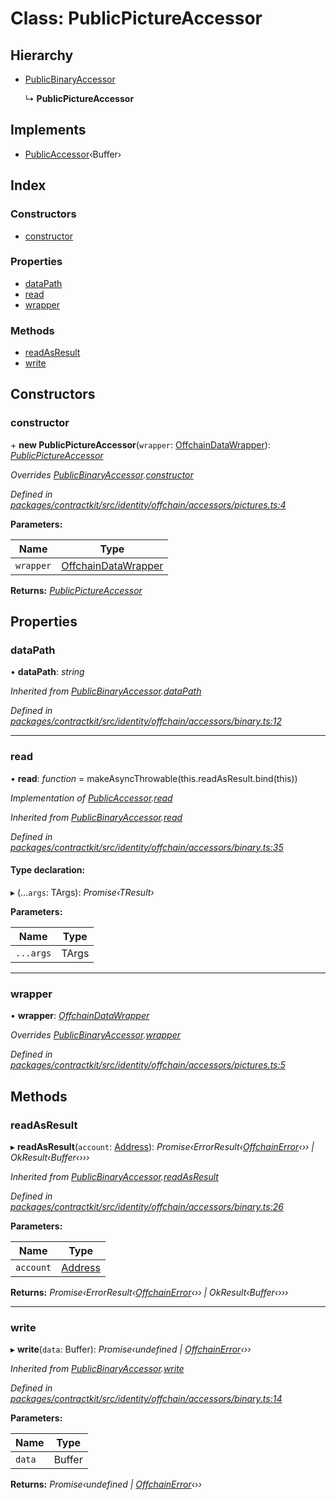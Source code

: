 # Class: PublicPictureAccessor

## Hierarchy

* [PublicBinaryAccessor](_contractkit_src_identity_offchain_accessors_binary_.publicbinaryaccessor.md)

  ↳ **PublicPictureAccessor**

## Implements

* [PublicAccessor](../interfaces/_contractkit_src_identity_offchain_accessors_interfaces_.publicaccessor.md)‹Buffer›

## Index

### Constructors

* [constructor](_contractkit_src_identity_offchain_accessors_pictures_.publicpictureaccessor.md#constructor)

### Properties

* [dataPath](_contractkit_src_identity_offchain_accessors_pictures_.publicpictureaccessor.md#datapath)
* [read](_contractkit_src_identity_offchain_accessors_pictures_.publicpictureaccessor.md#read)
* [wrapper](_contractkit_src_identity_offchain_accessors_pictures_.publicpictureaccessor.md#wrapper)

### Methods

* [readAsResult](_contractkit_src_identity_offchain_accessors_pictures_.publicpictureaccessor.md#readasresult)
* [write](_contractkit_src_identity_offchain_accessors_pictures_.publicpictureaccessor.md#write)

## Constructors

###  constructor

\+ **new PublicPictureAccessor**(`wrapper`: [OffchainDataWrapper](_contractkit_src_identity_offchain_data_wrapper_.offchaindatawrapper.md)): *[PublicPictureAccessor](_contractkit_src_identity_offchain_accessors_pictures_.publicpictureaccessor.md)*

*Overrides [PublicBinaryAccessor](_contractkit_src_identity_offchain_accessors_binary_.publicbinaryaccessor.md).[constructor](_contractkit_src_identity_offchain_accessors_binary_.publicbinaryaccessor.md#constructor)*

*Defined in [packages/contractkit/src/identity/offchain/accessors/pictures.ts:4](https://github.com/celo-org/celo-monorepo/blob/master/packages/contractkit/src/identity/offchain/accessors/pictures.ts#L4)*

**Parameters:**

Name | Type |
------ | ------ |
`wrapper` | [OffchainDataWrapper](_contractkit_src_identity_offchain_data_wrapper_.offchaindatawrapper.md) |

**Returns:** *[PublicPictureAccessor](_contractkit_src_identity_offchain_accessors_pictures_.publicpictureaccessor.md)*

## Properties

###  dataPath

• **dataPath**: *string*

*Inherited from [PublicBinaryAccessor](_contractkit_src_identity_offchain_accessors_binary_.publicbinaryaccessor.md).[dataPath](_contractkit_src_identity_offchain_accessors_binary_.publicbinaryaccessor.md#datapath)*

*Defined in [packages/contractkit/src/identity/offchain/accessors/binary.ts:12](https://github.com/celo-org/celo-monorepo/blob/master/packages/contractkit/src/identity/offchain/accessors/binary.ts#L12)*

___

###  read

• **read**: *function* = makeAsyncThrowable(this.readAsResult.bind(this))

*Implementation of [PublicAccessor](../interfaces/_contractkit_src_identity_offchain_accessors_interfaces_.publicaccessor.md).[read](../interfaces/_contractkit_src_identity_offchain_accessors_interfaces_.publicaccessor.md#read)*

*Inherited from [PublicBinaryAccessor](_contractkit_src_identity_offchain_accessors_binary_.publicbinaryaccessor.md).[read](_contractkit_src_identity_offchain_accessors_binary_.publicbinaryaccessor.md#read)*

*Defined in [packages/contractkit/src/identity/offchain/accessors/binary.ts:35](https://github.com/celo-org/celo-monorepo/blob/master/packages/contractkit/src/identity/offchain/accessors/binary.ts#L35)*

#### Type declaration:

▸ (...`args`: TArgs): *Promise‹TResult›*

**Parameters:**

Name | Type |
------ | ------ |
`...args` | TArgs |

___

###  wrapper

• **wrapper**: *[OffchainDataWrapper](_contractkit_src_identity_offchain_data_wrapper_.offchaindatawrapper.md)*

*Overrides [PublicBinaryAccessor](_contractkit_src_identity_offchain_accessors_binary_.publicbinaryaccessor.md).[wrapper](_contractkit_src_identity_offchain_accessors_binary_.publicbinaryaccessor.md#wrapper)*

*Defined in [packages/contractkit/src/identity/offchain/accessors/pictures.ts:5](https://github.com/celo-org/celo-monorepo/blob/master/packages/contractkit/src/identity/offchain/accessors/pictures.ts#L5)*

## Methods

###  readAsResult

▸ **readAsResult**(`account`: [Address](../modules/_contractkit_src_base_.md#address)): *Promise‹ErrorResult‹[OffchainError](_contractkit_src_identity_offchain_accessors_errors_.offchainerror.md)‹›› | OkResult‹Buffer‹›››*

*Inherited from [PublicBinaryAccessor](_contractkit_src_identity_offchain_accessors_binary_.publicbinaryaccessor.md).[readAsResult](_contractkit_src_identity_offchain_accessors_binary_.publicbinaryaccessor.md#readasresult)*

*Defined in [packages/contractkit/src/identity/offchain/accessors/binary.ts:26](https://github.com/celo-org/celo-monorepo/blob/master/packages/contractkit/src/identity/offchain/accessors/binary.ts#L26)*

**Parameters:**

Name | Type |
------ | ------ |
`account` | [Address](../modules/_contractkit_src_base_.md#address) |

**Returns:** *Promise‹ErrorResult‹[OffchainError](_contractkit_src_identity_offchain_accessors_errors_.offchainerror.md)‹›› | OkResult‹Buffer‹›››*

___

###  write

▸ **write**(`data`: Buffer): *Promise‹undefined | [OffchainError](_contractkit_src_identity_offchain_accessors_errors_.offchainerror.md)‹››*

*Inherited from [PublicBinaryAccessor](_contractkit_src_identity_offchain_accessors_binary_.publicbinaryaccessor.md).[write](_contractkit_src_identity_offchain_accessors_binary_.publicbinaryaccessor.md#write)*

*Defined in [packages/contractkit/src/identity/offchain/accessors/binary.ts:14](https://github.com/celo-org/celo-monorepo/blob/master/packages/contractkit/src/identity/offchain/accessors/binary.ts#L14)*

**Parameters:**

Name | Type |
------ | ------ |
`data` | Buffer |

**Returns:** *Promise‹undefined | [OffchainError](_contractkit_src_identity_offchain_accessors_errors_.offchainerror.md)‹››*
